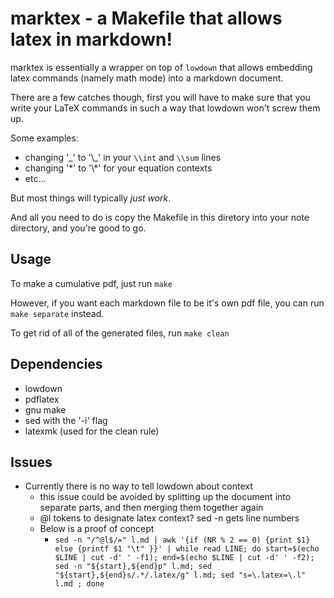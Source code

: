 # marktex - a Makefile that allows latex in markdown!

marktex is essentially a wrapper on top of `lowdown` that
allows embedding latex commands (namely math mode) into a
markdown document.

There are a few catches though, first you will have to make
sure that you write your LaTeX commands in such a way that
lowdown won't screw them up.

Some examples:
* changing '\_' to '\\\_' in your `\\int` and `\\sum` lines
* changing '\*' to '\\\*' for your equation contexts
* etc...


But most things will typically *just work*.


And all you need to do is copy the Makefile in this diretory
into your note directory, and you're good to go.

## Usage
To make a cumulative pdf, just run `make`

However, if you want each markdown file to be it's own
pdf file, you can run `make separate` instead.

To get rid of all of the generated files, run `make clean`

## Dependencies
* lowdown
* pdflatex
* gnu make
* sed with the '-i' flag
* latexmk (used for the clean rule)


## Issues
- Currently there is no way to tell lowdown about context
	- this issue could be avoided by splitting up the document into separate parts, and then merging them together again
	- @l tokens to designate latex context? sed -n gets line numbers
	- Below is a proof of concept
		-  `sed -n "/^@l$/=" l.md | awk '{if (NR % 2 == 0) {print $1} else {printf $1 "\t" }}' | while read LINE; do start=$(echo $LINE | cut -d' ' -f1); end=$(echo $LINE | cut -d' ' -f2); sed -n "${start},${end}p" l.md; sed "${start},${end}s/.*/.latex/g" l.md; sed "s=\.latex=\.l" l.md ; done`



